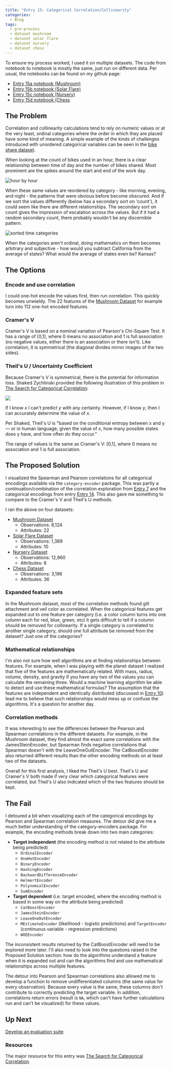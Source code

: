 ```yaml
---
title: "Entry 15: Categorical Correlation/Collinearity"
categories:
  - Blog
tags:
  - pre-process
  - dataset mushroom
  - dataset solar flare
  - dataset nursery
  - dataset chess
---
```


To ensure my process worked, I used it on multiple datasets. The code from notebook to notebook is mostly the same, just run on different data. Per usual, the notebooks can be found on my github page:
 - [Entry 15a notebook (Mushroom)](https://github.com/julielinx/datascience_diaries/blob/master/01_ml_process/15a_nb_cat_corr.ipynb)
 - [Entry 15b notebook (Solar Flare)](https://github.com/julielinx/datascience_diaries/blob/master/01_ml_process/15b_nb_cat_corr.ipynb)
 - [Entry 15c notebook (Nursery)](https://github.com/julielinx/datascience_diaries/blob/master/01_ml_process/15c_nb_cat_corr.ipynb)
 - [Entry 15d notebook (Chess](https://github.com/julielinx/datascience_diaries/blob/master/01_ml_process/15d_nb_cat_corr.ipynb)

## The Problem

Correlation and collinearity calculations tend to rely on numeric values or at the very least, ordinal categories where the order in which they are placed have some kind of meaning. A simple example of the kinds of challenges introduced with unordered categorical variables can be seen in the [bike share dataset](http://archive.ics.uci.edu/ml/datasets/bike+sharing+dataset).

When looking at the count of bikes used in an hour, there is a clear relationship between time of day and the number of bikes shared. Most prominent are the spikes around the start and end of the work day.

![hour by hour](https://julielinx.github.io/assets/images/15_cat_corr_1.png)

When these same values are reordered by category - like morning, evening, and night - the patterns that were obvious before become obscured. And if we sort the values differently (below has a secondary sort on 'count'), it could seem like there are different relationships. The secondary sort on count gives the impression of escalation across the values. But if it had a random secondary count, there probably wouldn't be any discernible pattern.

![sorted time categories](https://julielinx.github.io/assets/images/15_cat_corr_2.png)

When the categories aren't ordinal, doing mathematics on them becomes arbitrary and subjective - how would you subtract California from the average of states? What would the average of states even be? Kansas?

## The Options

### Encode and use correlation

I could one-hot encode the values first, then run correlation. This quickly becomes unwieldy. The 22 features of the [Mushroom Dataset](http://archive.ics.uci.edu/ml/datasets/Mushroom) for example turn into 112 one-hot encoded features.

### Cramer's V

Cramer's V is based on a nominal variation of Pearson's Chi-Square Test. It has a range of [0,1], where 0 means no association and 1 is full association (no negative values, either there is an association or there isn't). Like correlation, it is symmetrical (the diagonal divides mirror images of the two sides).

### Theil's U / Uncertainty Coefficient

Because Cramer's V is symmetrical, there is the potential for information loss. Shaked Zychlinski provided the following illustration of this problem in [The Search for Categorical Correlation](https://towardsdatascience.com/the-search-for-categorical-correlation-a1cf7f1888c9):

<img src='https://miro.medium.com/max/500/1*3Mx7I537OnQybSOMPvgqEw.png'>

If I know *x* I can't predict *y* with any certainty. However, if I know *y*, then I can accurately determine the value of *x*.

Per Shaked, Theil's U is "based on the conditional entropy between x and y — or in human language, given the value of x, how many possible states does y have, and how often do they occur."

The range of values is the same as Cramer's V: [0,1], where 0 means no association and 1 is full association.

## The Proposed Solution

I visualized the Spearman and Pearson correlations for all categorical encodings available via the `category-encoder` package. This was partly a continuation/combination of the correlation exploration from [Entry 7](https://julielinx.github.io/blog/07_collinearity/) and the categorical encodings from entry [Entry 14](https://julielinx.github.io/blog/14_encoding_cats/). This also gave me something to compare to the Cramer's V and Theil's U methods.

I ran the above on four datasets:
- [Mushroom Dataset](http://archive.ics.uci.edu/ml/datasets/Mushroom)
  - Observations: 8,124
  - Attributes: 22
- [Solar Flare Dataset](http://archive.ics.uci.edu/ml/datasets/Solar+Flare)
  - Observations: 1,389
  - Attributes: 10
- [Nursery Dataset](http://archive.ics.uci.edu/ml/datasets/Nursery)
  - Observations: 12,960
  - Attributes: 8
- [Chess Dataset](http://archive.ics.uci.edu/ml/datasets/Chess+%28King-Rook+vs.+King-Pawn%29)
  - Observations: 3,196
  - Attributes: 36

### Expanded feature sets

In the Mushroom dataset, most of the correlation methods found gill attachment and veil color as correlated. When the categorical features get expanded out to one feature per category (i.e. a color column turns into one column each for red, blue, green, etc) it gets difficult to tell if a column should be removed for collinearity. If a single category is correlated to another single category, should one full attribute be removed from the dataset? Just one of the categories?

### Mathematical relationships

I'm also not sure how well algorithms are at finding relationships between features. For example, when I was playing with the planet dataset I realized that five of the features are mathematically related. With mass, radius, volume, density, and gravity if you have any two of the values you can calculate the remaining three. Would a machine learning algorithm be able to detect and use these mathematical formulas? The assumption that the features are independent and identically distributed (discussed in [Entry 10](https://julielinx.github.io/blog/10_reorder_and_predict/)) lead me to believe that such relationships would mess up or confuse the algorithms. It's a question for another day.

### Correlation methods

It was interesting to see the differences between the Pearson and Spearman correlations in the different datasets. For example, in the Mushroom dataset, they find almost the exact same correlations with the JamesSteinEncoder, but Spearman finds negative correlations that Spearman doesn't with the LeaveOneOutEncoder. The CatBoostEncoder also returned different results than the other encoding methods on at least two of the datasets.

Overall for this first analysis, I liked the Theil's U best. Theil's U and Cramer's V both made if very clear which categorical features were correlated, but Theil's U also indicated which of the two features should be kept.

## The Fail

I detoured a bit when visualizing each of the categorical encodings by Pearson and Spearman correlation measures. The detour did give me a much better understanding of the category-encoders package. For example, the encoding methods break down into two main categories:
- **Target independent** (the encoding method is not related to the attribute being predicted)
  - `OrdinalEncoder`
  - `OneHotEncoder`
  - `BinaryEncoder`
  - `HashingEncoder`
  - `BackwardDifferenceEncoder`
  - `HelmertEncoder`
  - `PolynomialEncoder`
  - `SumEncoder`
- **Target dependent** (i.e. target encoded, where the encoding method is based in some way on the attribute being predicted)
  - `CatBoostEncoder`
  - `JamesSteinEncoder`
  - `LeaveOneOutEncoder`
  - `MEstimateEncoder` (likelihood - logistic predictions) and `TargetEncoder` (continuous variable - regression predictions)
  - `WOEEncoder`

The inconsistent results returned by the CatBoostEncoder will need to be explored more later. I'll also need to look into the questions raised in the Proposed Solution section: how do the algorithms understand a feature when it is expanded out and can the algorithms find and use mathematical relationships across multiple features.

The detour into Pearson and Spearman correlations also allowed me to develop a function to remove undifferentiated columns (the same value for every observation). Because every value is the same, these columns don't contribute to correctly predicting the target variable. In addition, correlations return errors (result is `NA`, which can't have further calculations run and can't be visualized) for these values.

## Up Next

[Develop an evaluation suite](https://julielinx.github.io/blog/16_model_eval_and_mathjax/)

### Resources

The major resource for this entry was [The Search for Categorical Correlation](https://towardsdatascience.com/the-search-for-categorical-correlation-a1cf7f1888c9).
